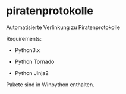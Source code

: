 piratenprotokolle
=================

Automatisierte Verlinkung zu Piratenprotokolle


Requirements:

- Python3.x

- Python Tornado

- Python Jinja2


Pakete sind in Winpython enthalten.


 
